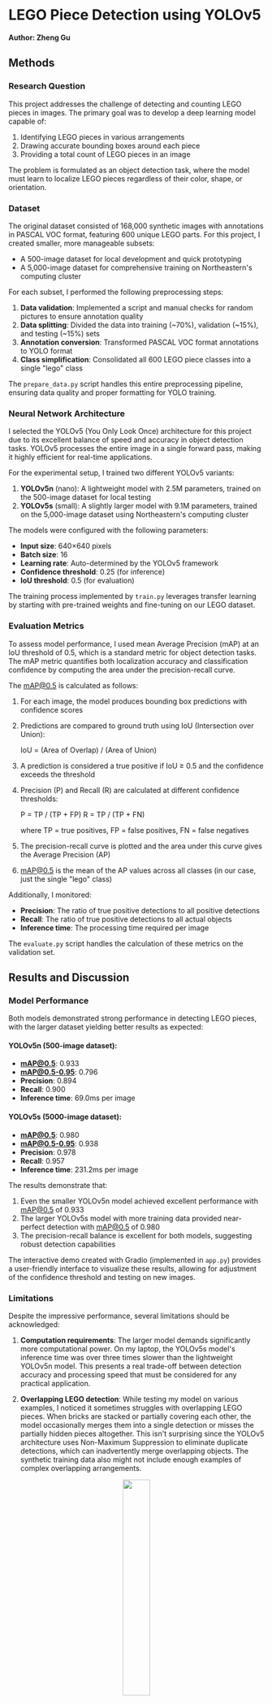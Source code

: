 # LEGO Piece Detection using YOLOv5

**Author: Zheng Gu**

## Methods

### Research Question
This project addresses the challenge of detecting and counting LEGO pieces in images. The primary goal was to develop a deep learning model capable of:
1. Identifying LEGO pieces in various arrangements
2. Drawing accurate bounding boxes around each piece
3. Providing a total count of LEGO pieces in an image

The problem is formulated as an object detection task, where the model must learn to localize LEGO pieces regardless of their color, shape, or orientation.

### Dataset
The original dataset consisted of 168,000 synthetic images with annotations in PASCAL VOC format, featuring 600 unique LEGO parts. For this project, I created smaller, more manageable subsets:

- A 500-image dataset for local development and quick prototyping
- A 5,000-image dataset for comprehensive training on Northeastern's computing cluster

For each subset, I performed the following preprocessing steps:
1. **Data validation**: Implemented a script and manual checks for random pictures to ensure annotation quality
2. **Data splitting**: Divided the data into training (~70%), validation (~15%), and testing (~15%) sets
3. **Annotation conversion**: Transformed PASCAL VOC format annotations to YOLO format
4. **Class simplification**: Consolidated all 600 LEGO piece classes into a single "lego" class

The `prepare_data.py` script handles this entire preprocessing pipeline, ensuring data quality and proper formatting for YOLO training.

### Neural Network Architecture
I selected the YOLOv5 (You Only Look Once) architecture for this project due to its excellent balance of speed and accuracy in object detection tasks. YOLOv5 processes the entire image in a single forward pass, making it highly efficient for real-time applications.

For the experimental setup, I trained two different YOLOv5 variants:
1. **YOLOv5n** (nano): A lightweight model with 2.5M parameters, trained on the 500-image dataset for local testing
2. **YOLOv5s** (small): A slightly larger model with 9.1M parameters, trained on the 5,000-image dataset using Northeastern's computing cluster

The models were configured with the following parameters:
- **Input size**: 640×640 pixels
- **Batch size**: 16
- **Learning rate**: Auto-determined by the YOLOv5 framework
- **Confidence threshold**: 0.25 (for inference)
- **IoU threshold**: 0.5 (for evaluation)

The training process implemented by `train.py` leverages transfer learning by starting with pre-trained weights and fine-tuning on our LEGO dataset.

### Evaluation Metrics
To assess model performance, I used mean Average Precision (mAP) at an IoU threshold of 0.5, which is a standard metric for object detection tasks. The mAP metric quantifies both localization accuracy and classification confidence by computing the area under the precision-recall curve.

The mAP@0.5 is calculated as follows:

1. For each image, the model produces bounding box predictions with confidence scores
2. Predictions are compared to ground truth using IoU (Intersection over Union):
   
   IoU = (Area of Overlap) / (Area of Union)

3. A prediction is considered a true positive if IoU ≥ 0.5 and the confidence exceeds the threshold
4. Precision (P) and Recall (R) are calculated at different confidence thresholds:
   
   P = TP / (TP + FP)
   R = TP / (TP + FN)
   
   where TP = true positives, FP = false positives, FN = false negatives

5. The precision-recall curve is plotted and the area under this curve gives the Average Precision (AP)
6. mAP@0.5 is the mean of the AP values across all classes (in our case, just the single "lego" class)

Additionally, I monitored:
- **Precision**: The ratio of true positive detections to all positive detections
- **Recall**: The ratio of true positive detections to all actual objects
- **Inference time**: The processing time required per image

The `evaluate.py` script handles the calculation of these metrics on the validation set.

## Results and Discussion

### Model Performance
Both models demonstrated strong performance in detecting LEGO pieces, with the larger dataset yielding better results as expected:

#### YOLOv5n (500-image dataset):
- **mAP@0.5**: 0.933
- **mAP@0.5-0.95**: 0.796
- **Precision**: 0.894
- **Recall**: 0.900
- **Inference time**: 69.0ms per image


#### YOLOv5s (5000-image dataset):
- **mAP@0.5**: 0.980
- **mAP@0.5-0.95**: 0.938
- **Precision**: 0.978
- **Recall**: 0.957
- **Inference time**: 231.2ms per image

The results demonstrate that:
1. Even the smaller YOLOv5n model achieved excellent performance with mAP@0.5 of 0.933
2. The larger YOLOv5s model with more training data provided near-perfect detection with mAP@0.5 of 0.980
3. The precision-recall balance is excellent for both models, suggesting robust detection capabilities

The interactive demo created with Gradio (implemented in `app.py`) provides a user-friendly interface to visualize these results, allowing for adjustment of the confidence threshold and testing on new images.

### Limitations
Despite the impressive performance, several limitations should be acknowledged:

1. **Computation requirements**: The larger model demands significantly more computational power. On my laptop, the YOLOv5s model's inference time was over three times slower than the lightweight YOLOv5n model. This presents a real trade-off between detection accuracy and processing speed that must be considered for any practical application.

2. **Overlapping LEGO detection**: While testing my model on various examples, I noticed it sometimes struggles with overlapping LEGO pieces. When bricks are stacked or partially covering each other, the model occasionally merges them into a single detection or misses the partially hidden pieces altogether. This isn't surprising since the YOLOv5 architecture uses Non-Maximum Suppression to eliminate duplicate detections, which can inadvertently merge overlapping objects. The synthetic training data also might not include enough examples of complex overlapping arrangements.

<p align="center" width="100%">
    <img width="33%" src=report_pics/image.webp>
</p>

3. **Synthetic-to-real domain gap**: Since the model was trained exclusively on synthetic images, its performance might degrade when applied to real-world photographs of LEGO pieces with variable lighting conditions, backgrounds, and camera angles. This potential domain shift could affect the model's generalization ability.

## Conclusion

My key findings include:

1. YOLOv5 architectures are highly effective for LEGO piece detection, with the best model achieving 98% mAP@0.5
2. Larger datasets and models provide incremental improvements in detection accuracy, at the cost of increased computational requirements
3. Even a small dataset of 500 images is sufficient to train a model with strong performance (93.3% mAP@0.5)

The benefits of this work include the ability to quickly and accurately count LEGO pieces in complex arrangements, which could be useful for inventory management, automated sorting systems, or assisting in LEGO construction verification.

The main shortcomings are the computational demands of the larger model and the challenges with detecting overlapping pieces, which limit certain real-world applications.

### Future Research Directions

Several promising areas for future research include:

1. **Real-world domain adaptation**: Investigating methods to adapt the model trained on synthetic data to perform well on real-world photographs, possibly using techniques like domain randomization or adversarial training.

2. **Multi-class detection**: Extending the model to identify specific LEGO piece types, colors, and orientations would enable more advanced applications like automated building instruction validation.

3. **Lightweight model optimization**: Exploring model compression techniques such as pruning, quantization, and knowledge distillation to make the high-performing model more suitable for edge devices and real-time applications.


## References
[1] J. Redmon, Yolo: Real-time object detection, https://pjreddie.com/darknet/yolo/ (accessed Mar. 7, 2025).\
[2] Anthropic, "Claude," Large language model, 2023. [Online]. Available: https://www.anthropic.com/ \
[3] J. Redmon, Yolo: Real-time object detection, https://pjreddie.com/darknet/yolo/ (accessed Mar. 7, 2025).\
[4] M. Everingham, L. Van Gool, C. K. Williams, J. Winn, and A. Zisserman, “The Pascal Visual Object Classes (VOC) challenge,” International Journal of Computer Vision, vol. 88, no. 2, pp. 303–338, Sep. 2009. doi:10.1007/s11263-009-0275-4\
[5] J. Redmon, S. Divvala, R. Girshick, and A. Farhadi, “You only look once: Unified, real-time object detection,” 2016 IEEE Conference on Computer Vision and Pattern Recognition (CVPR), pp. 779–788, Jun. 2016. doi:10.1109/cvpr.2016.91\
[6] Ultralytics, Ultralytics YOLO Docs, https://docs.ultralytics.com/ (accessed Mar. 7, 2025). 